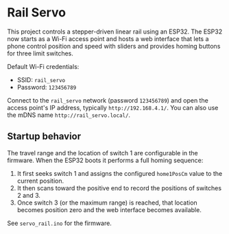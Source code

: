 # Rail Servo

This project controls a stepper-driven linear rail using an ESP32. The ESP32 now starts as a Wi-Fi access point and hosts a web interface that lets a phone control position and speed with sliders and provides homing buttons for three limit switches.

Default Wi-Fi credentials:

- SSID: `rail_servo`
- Password: `123456789`

Connect to the `rail_servo` network (password `123456789`) and open the access point's IP address, typically `http://192.168.4.1/`. You can also use the mDNS name `http://rail_servo.local/`.

## Startup behavior

The travel range and the location of switch&nbsp;1 are configurable in the
firmware. When the ESP32 boots it performs a full homing sequence:

1. It first seeks switch&nbsp;1 and assigns the configured `home1PosCm` value to
   the current position.
2. It then scans toward the positive end to record the positions of switches 2
   and 3.
3. Once switch&nbsp;3 (or the maximum range) is reached, that location becomes
   position zero and the web interface becomes available.

See `servo_rail.ino` for the firmware.
